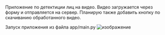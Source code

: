 Приложение по детектиции лиц на видео. Видео загружается через форму и отправляется на сервер. Планирую также добавить кнопку по скачиванию обработанного видео. 

Запуск приложения из файла app/main.py
![изображение](https://github.com/user-attachments/assets/b94c4673-590d-4995-a1e0-8f5e55800166)
